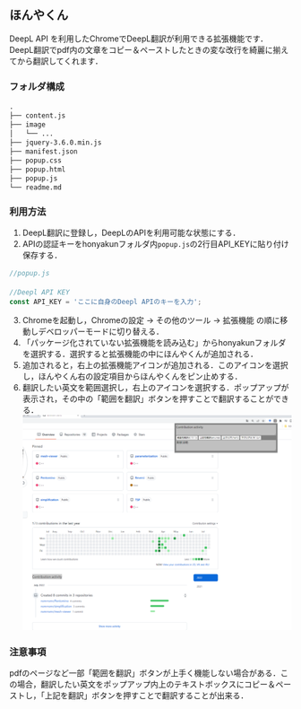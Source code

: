 ## ほんやくん
DeepL API を利用したChromeでDeepL翻訳が利用できる拡張機能です．DeepL翻訳でpdf内の文章をコピー＆ペーストしたときの変な改行を綺麗に揃えてから翻訳してくれます．
### フォルダ構成
```
.
├── content.js
├── image
│   └── ...
├── jquery-3.6.0.min.js
├── manifest.json
├── popup.css
├── popup.html
├── popup.js
└── readme.md
```
### 利用方法
1. DeepL翻訳に登録し，DeepLのAPIを利用可能な状態にする．
2. APIの認証キーをhonyakunフォルダ内`popup.js`の2行目API_KEYに貼り付け保存する．
```js
//popup.js

//Deepl API KEY
const API_KEY = 'ここに自身のDeepl APIのキーを入力';
```
3. Chromeを起動し，Chromeの設定 $\rightarrow$ その他のツール $\rightarrow$ 拡張機能 の順に移動しデベロッパーモードに切り替える．
4. 「パッケージ化されていない拡張機能を読み込む」からhonyakunフォルダを選択する．選択すると拡張機能の中にほんやくんが追加される．
5. 追加されると，右上の拡張機能アイコンが追加される．このアイコンを選択し，ほんやくん右の設定項目からほんやくんをピン止めする．
6. 翻訳したい英文を範囲選択し，右上のアイコンを選択する．ポップアップが表示され，その中の「範囲を翻訳」ボタンを押すことで翻訳することができる．
![honyakun](image/honyakun.PNG)
### 注意事項
pdfのページなど一部「範囲を翻訳」ボタンが上手く機能しない場合がある．この場合，翻訳したい英文をポップアップ内上のテキストボックスにコピー＆ペーストし，「上記を翻訳」ボタンを押すことで翻訳することが出来る．
